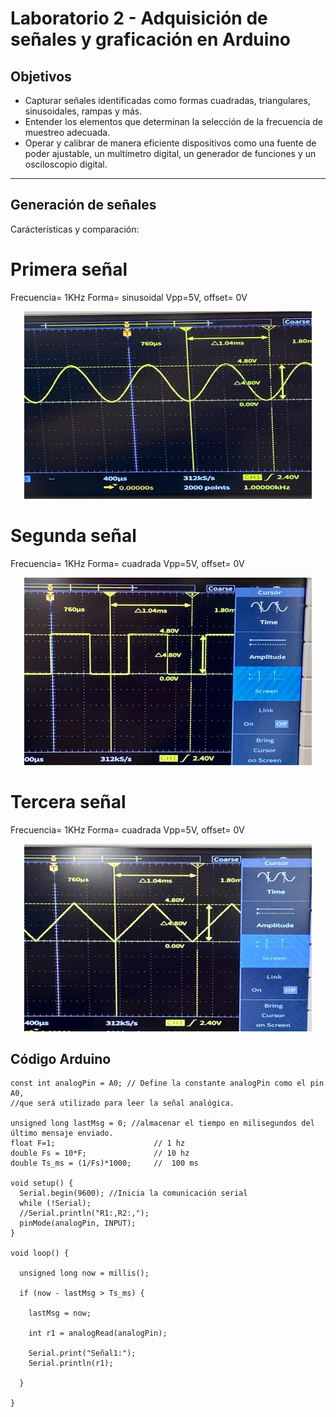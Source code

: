 # Laboratorio 2 - Adquisición de señales y graficación en Arduino

## Objetivos
- Capturar señales identificadas como formas cuadradas, triangulares, sinusoidales, rampas y más.
- Entender los elementos que determinan la selección de la frecuencia de muestreo adecuada.
- Operar y calibrar de manera eficiente dispositivos como una fuente de poder ajustable, un multímetro digital, un generador de funciones y un osciloscopio digital.
---

## Generación de señales

Carácterísticas y comparación:
# Primera señal
Frecuencia= 1KHz
Forma= sinusoidal
Vpp=5V, offset= 0V

<p align="center">
  <img width="460" height="300" src="https://github.com/NadAbiO/IntroSeniales/blob/18924b64c18a5a575f808ad1ba2b23f68c9aa4f3/Anexos/sinusoidal.jpeg">
</p>




# Segunda señal
Frecuencia= 1KHz
Forma= cuadrada
Vpp=5V, offset= 0V

<p align="center">
  <img width="460" height="300" src="https://github.com/NadAbiO/IntroSeniales/blob/dd1901ce6a8aa4b74cd673735fe22a586e1d77fb/Anexos/cuadrada.jpeg">
</p>


# Tercera señal
Frecuencia= 1KHz
Forma= cuadrada
Vpp=5V, offset= 0V

<p align="center">
  <img width="460" height="300" src="https://github.com/NadAbiO/IntroSeniales/blob/cf2ed693fc405f83ca6400063f5dac8086353eac/Anexos/triangular.jpeg">
</p>

## Código Arduino
```
const int analogPin = A0; // Define la constante analogPin como el pin A0, 
//que será utilizado para leer la señal analógica.

unsigned long lastMsg = 0; //almacenar el tiempo en milisegundos del último mensaje enviado.
float F=1;                      // 1 hz
double Fs = 10*F;               // 10 hz
double Ts_ms = (1/Fs)*1000;     //  100 ms  

void setup() {
  Serial.begin(9600); //Inicia la comunicación serial
  while (!Serial);
  //Serial.println("R1:,R2:,");
  pinMode(analogPin, INPUT);
}

void loop() {

  unsigned long now = millis();

  if (now - lastMsg > Ts_ms) {
    
    lastMsg = now;

    int r1 = analogRead(analogPin);

    Serial.print("Señal1:");
    Serial.println(r1);

  }

}

```
